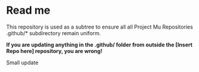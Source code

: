 # Read me

This repository is used as a subtree to ensure all all Project Mu Repositories .github/* subdirectory remain uniform.

**If you are updating anything in the .github/ folder from outside the [Insert Repo here] repository, you are wrong!**

Small update